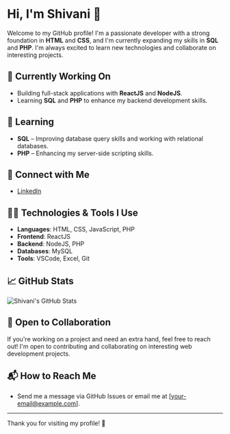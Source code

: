 # Hi, I'm Shivani 👋

Welcome to my GitHub profile! I'm a passionate developer with a strong foundation in **HTML** and **CSS**, and I'm currently expanding my skills in **SQL** and **PHP**. I'm always excited to learn new technologies and collaborate on interesting projects.

## 🔭 Currently Working On
- Building full-stack applications with **ReactJS** and **NodeJS**.
- Learning **SQL** and **PHP** to enhance my backend development skills.

## 🌱 Learning
- **SQL** – Improving database query skills and working with relational databases.
- **PHP** – Enhancing my server-side scripting skills.

## 💼 Connect with Me
- [LinkedIn](https://www.linkedin.com/in/shivani-rao-a2072726a/)

## 🧑‍💻 Technologies & Tools I Use

- **Languages**: HTML, CSS, JavaScript, PHP
- **Frontend**: ReactJS
- **Backend**: NodeJS, PHP
- **Databases**: MySQL
- **Tools**: VSCode, Excel, Git

## 📈 GitHub Stats

![Shivani's GitHub Stats](https://github-readme-stats.vercel.app/api?username=your-username&show_icons=true&hide_title=true)

## 🤝 Open to Collaboration
If you're working on a project and need an extra hand, feel free to reach out! I'm open to contributing and collaborating on interesting web development projects.

## 📬 How to Reach Me
- Send me a message via GitHub Issues or email me at [your-email@example.com].

---

Thank you for visiting my profile! 🚀
